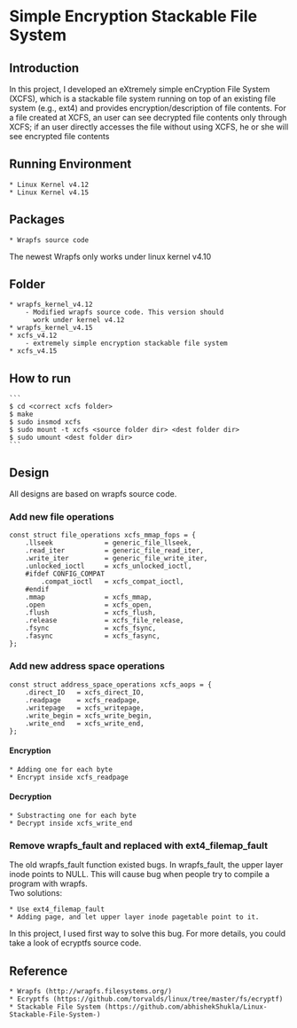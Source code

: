 # Simple Encryption Stackable File System

## Introduction
In this project, I developed an eXtremely simple enCryption File System (XCFS), which is a stackable file system running on top of an existing file system (e.g., ext4) and provides encryption/description of file contents. For a file created at XCFS, an user can see decrypted file contents only through XCFS; if an user directly accesses the file without using XCFS, he or she will see encrypted file contents

## Running Environment
    * Linux Kernel v4.12
    * Linux Kernel v4.15
## Packages 
    * Wrapfs source code

The newest Wrapfs only works under linux kernel v4.10

## Folder
    * wrapfs_kernel_v4.12
        - Modified wrapfs source code. This version should
          work under kernel v4.12
    * wrapfs_kernel_v4.15
    * xcfs_v4.12
        - extremely simple encryption stackable file system
    * xcfs_v4.15
## How to run
    ```
    $ cd <correct xcfs folder>
    $ make
    $ sudo insmod xcfs
    $ sudo mount -t xcfs <source folder dir> <dest folder dir>
    $ sudo umount <dest folder dir>
    ```

## Design
All designs are based on wrapfs source code. 

### Add new file operations
    const struct file_operations xcfs_mmap_fops = {
        .llseek             = generic_file_llseek,
        .read_iter          = generic_file_read_iter,
        .write_iter         = generic_file_write_iter,
        .unlocked_ioctl     = xcfs_unlocked_ioctl,
        #ifdef CONFIG_COMPAT
            .compat_ioctl   = xcfs_compat_ioctl,
        #endif
        .mmap               = xcfs_mmap,
        .open               = xcfs_open,
        .flush              = xcfs_flush,
        .release            = xcfs_file_release,
        .fsync              = xcfs_fsync,
        .fasync             = xcfs_fasync,
    };


### Add new address space operations
    const struct address_space_operations xcfs_aops = {
        .direct_IO   = xcfs_direct_IO,
        .readpage    = xcfs_readpage,
        .writepage   = xcfs_writepage,
        .write_begin = xcfs_write_begin,
        .write_end   = xcfs_write_end,
    };

#### Encryption
    * Adding one for each byte
    * Encrypt inside xcfs_readpage
#### Decryption
    * Substracting one for each byte
    * Decrypt inside xcfs_write_end

### Remove wrapfs_fault and replaced with ext4_filemap_fault 
The old wrapfs_fault function existed bugs. 
In wrapfs_fault, the upper layer inode points to NULL. This will cause bug when people try to compile a program with wrapfs.
<br />
Two solutions:

    * Use ext4_filemap_fault
    * Adding page, and let upper layer inode pagetable point to it.

In this project, I used first way to solve this bug. For more details, you could take a look of ecryptfs source code.
     
## Reference
    * Wrapfs (http://wrapfs.filesystems.org/)
    * Ecryptfs (https://github.com/torvalds/linux/tree/master/fs/ecryptf)
    * Stackable File System (https://github.com/abhishekShukla/Linux-Stackable-File-System-)

